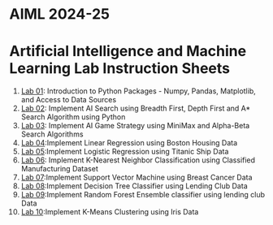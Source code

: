 # AIML 2024-25
# Artificial Intelligence and Machine Learning Lab Instruction Sheets
1. [Lab 01](https://github.com/Saiprasannabollam/AIML-2025/blob/main/Lab01.ipynb): Introduction to Python Packages - Numpy, Pandas, Matplotlib, and Access to Data Sources
2. [Lab 02](https://github.com/Saiprasannabollam/AIML-2025/blob/main/Lab02.ipynb): Implement AI Search using Breadth First, Depth First and A* Search Algorithm using Python
3. [Lab 03](https://github.com/Saiprasannabollam/AIML-2025/blob/main/Lab03.ipynb): Implement AI Game Strategy using MiniMax and Alpha-Beta Search Algorithms
4. [Lab 04](https://github.com/Saiprasannabollam/AIML-2025/blob/main/Lab%2004.ipynb):Implement Linear Regression using Boston Housing Data
5. [Lab 05](https://github.com/Saiprasannabollam/AIML-2025/blob/main/Lab%2005.ipynb):Implement Logistic Regression using Titanic Ship Data
6. [Lab 06](https://github.com/Saiprasannabollam/AIML-2025/blob/main/Lab%2006.ipynb): Implement K-Nearest Neighbor Classification using Classified Manufacturing Dataset
7. [Lab 07](https://github.com/Saiprasannabollam/AIML-2025/blob/main/Lab07.ipynb):Implement Support Vector Machine using Breast Cancer Data
8. [Lab 08](https://github.com/Saiprasannabollam/AIML-2025/blob/main/Lab%2008.ipynb):Implement Decision Tree Classifier using Lending Club Data
9. [Lab 09](https://github.com/Saiprasannabollam/AIML-2025/blob/main/Lab%2009.ipynb):Implement Random Forest Ensemble classifier using lending club Data
10. [Lab 10]():Implement K-Means Clustering using Iris Data
